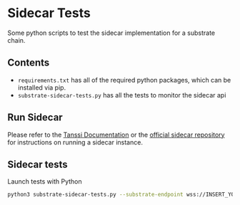 # Sidecar Tests
Some python scripts to test the sidecar implementation for a substrate chain.

## Contents

* `requirements.txt` has all of the required python packages, which can be installed via pip.  
* `substrate-sidecar-tests.py` has all the tests to monitor the sidecar api

## Run Sidecar 

Please refer to the [Tanssi Documentation](https://docs.tanssi.network/builders/toolkit/substrate-api/libraries/sidecar-api/) or the [official sidecar repository](https://github.com/paritytech/substrate-api-sidecar) for instructions on running a sidecar instance.

## Sidecar tests

Launch tests with Python

```bash
python3 substrate-sidecar-tests.py --substrate-endpoint wss://INSERT_YOUR_ENDPOINT --sidecar-endpoint http://localhost:8080
```
